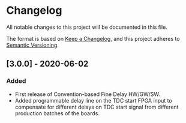 # Changelog
All notable changes to this project will be documented in this file.

The format is based on [Keep a Changelog](https://keepachangelog.com/en/1.0.0/),
and this project adheres to [Semantic Versioning](https://semver.org/spec/v2.0.0.html).

## [3.0.0] - 2020-06-02
### Added
- First release of Convention-based Fine Delay HW/GW/SW.
- Added programmable delay line on the TDC start FPGA input to compensate for different delays on
  TDC start signal from different production batches of the boards.